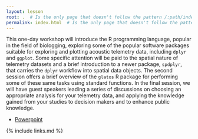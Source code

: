 ```yaml
---
layout: lesson
root: .  # Is the only page that doesn't follow the pattern /:path/index.html
permalink: index.html  # Is the only page that doesn't follow the pattern /:path/index.html
---
```


This one-day workshop will introduce the R programming language, popular in the field of biologging, exploring some of the popular software packages suitable for exploring and plotting acoustic telemetry data, including `dplyr` and `ggplot`. Some specific attention will be paid to the spatial nature of telemetry datasets and a brief introduction to a newer package, `spdplyr`, that carries the `dplyr` workflow into spatial data objects. The second session offers a brief overview of the `glatos` R package for performing some of these same tasks using standard functions. In the final session, we will have guest speakers leading a series of discussions on choosing an appropriate analysis for your telemetry data, and applying the knowledge gained from your studies to decision makers and to enhance public knowledge.


- [Powerpoint](../Resources/metadata_best_practices_2020_07.pptx)

{% include links.md %}
